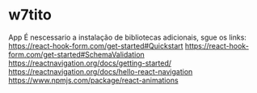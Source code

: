 # w7tito
App
É nescessario a instalação de bibliotecas adicionais, sgue os links:
https://react-hook-form.com/get-started#Quickstart
https://react-hook-form.com/get-started#SchemaValidation
https://reactnavigation.org/docs/getting-started/
https://reactnavigation.org/docs/hello-react-navigation
https://www.npmjs.com/package/react-animations
